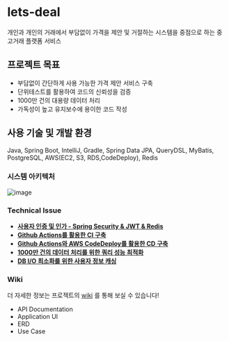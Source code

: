 # lets-deal
개인과 개인의 거래에서 부담없이 가격을 제안 및 거절하는 시스템을 중점으로 하는 중고거래 플랫폼 서비스
## 프로젝트 목표
- 부담없이 간단하게 사용 가능한 가격 제안 서비스 구축
- 단위테스트를 활용하여 코드의 신뢰성을 검증
- 1000만 건의 대용량 데이터 처리
- 가독성이 높고 유지보수에 용이한 코드 작성
## 사용 기술 및 개발 환경
Java, Spring Boot, IntelliJ, Gradle, Spring Data JPA, QueryDSL, MyBatis, PostgreSQL, AWS(EC2, S3, RDS,CodeDeploy), Redis

### 시스템 아키텍처
![image](https://github.com/jooany/lets-deal/assets/83267254/ac095380-eab8-4487-b21f-cc613f0ef36a)






### Technical Issue
* **[사용자 인증 및 인가 - Spring Security & JWT & Redis](https://jooany.tistory.com/2)**<br/>
* **[Github Actions를 활용한 CI 구축](https://jooany.tistory.com/3)**<br/>
* **[Github Actions와 AWS CodeDeploy를 활용한 CD 구축](https://jooany.tistory.com/4)**<br/>
* **[1000만 건의 데이터 처리를 위한 쿼리 성능 최적화](https://jooany.tistory.com/5)**<br/>
* **[DB I/O 최소화를 위한 사용자 정보 캐싱](https://jooany.tistory.com/6)**<br/>

### Wiki
더 자세한 정보는 프로젝트의 [wiki](https://github.com/jooany/lets-deal/wiki) 를 통해 보실 수 있습니다!
- API Documentation
- Application UI
- ERD
- Use Case
